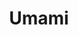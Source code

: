 ---
layout: place
title: "Umami"
permalink: /washington/everett/umami.html
stateAbbr: WA
stateName: Washington
cityName: Everett
seo:
  name: "Umami"
  type: Restaurant
  links: null
description: "Looking for sushi in Everett, Washington? Check out Umami for a delightful Japanese dining experience. Enjoy a variety of sushi and other dishes in a welcomi..."
place_id: ChIJ_TTdYe2rmlQRiTlJLw5UkQg
photos:
  - name: >-
      places/ChIJ_TTdYe2rmlQRiTlJLw5UkQg/photos/AeeoHcJfTTXMFF6aWPXdC-JSWhT-kVMT0IxULFhQIW5Z9cFr6LMkbldlpNNiNFDqedCmHQGcGV0Bd920rpu6CZ7W0hkRICweuui6mJ6D_Xr6jNErbOHF4VXvVIZSurtHqtE9AMu13C3xD6lGvU7cWhFrunhzUJXXDX7RaJmw28Yxma85fB8jHPsm6K7TbSoIjoqgqjnNldh-6KhPH0m0aTyEMXHzHTfDzXBLq_ATYr_MHDWzrgRUrb1a7EZj2cYUJKiACacZgnWodq2ep-CbGz-r0Wd0nfGTeThjrwOB7fq-qef59icxLO9nGFVoLG7fv8jQ7NDVg4d801Vlp78tl09vRbUF3cDSWft1VhY1rTm2E0BwwPQ3MF-xd7tP7NbA7AJ_zBBFcS9l4QdpdjCrjEdyTb4-KtdY4QaJikC4xsStzd7x6FiTDU9zszHqI4LG4HTP
    widthPx: 4000
    heightPx: 3000
    authorAttributions:
      - displayName: C.ell (C.ell)
        uri: https://maps.google.com/maps/contrib/114493728457954835405
        photoUri: >-
          https://lh3.googleusercontent.com/a-/ALV-UjW6Fcjp4ExEebzAZObR8xfKnJoCPoYpcMF-TQczzlvQoMVTeXgD=s100-p-k-no-mo
    flagContentUri: >-
      https://www.google.com/local/imagery/report/?cb_client=maps_api_places.places_api&image_key=!1e10!2sCIABIhAGbyfQvhT4IGfg-bwAB_v-&hl=en-US
    googleMapsUri: >-
      https://www.google.com/maps/place//data=!3m4!1e2!3m2!1sCIABIhAGbyfQvhT4IGfg-bwAB_v-!2e10!4m2!3m1!1s0x549aabed61dd34fd:0x891540e2f493989
  - name: >-
      places/ChIJ_TTdYe2rmlQRiTlJLw5UkQg/photos/AeeoHcLjFPK4lYQd_XqNxE9IMwBP6LEKm24_fdGIFdkt1PS9Y6F9FDsSK0WlRQ-LxOoJzf-HpwSkKmEqrN70gc8jmPlQIg-ObCUIEOY48N5ZjG1qqM_BpWqto9i6jCabnZy6Irq_QaktE8L3sV_GAFSar7XtyCm4cMYuz0GZSrbpxbGjdoGhCuQQx9Yp935EpHalKqgoFyhcx0QnzIDfDteZ3nXkBeWzu3xa0WmLHf2i4PFnC9tSQnyjULlHqy2uLvPQMWNUdgXNsogapBDhSe0m7FQSJmF1Oaitz46hz33gcQa1qmwSEnsYjoL5a4NNClGUQga6HC7jo7TrLvexzuZwUmEE4QJDlP2vpOl_5mSB4u13UtLs8fEcc5MKM62ohaC3Ll4is3tjzr4ds8dCmgcb059m1S-nt63bDArePdOcr8E_AVD5fC-QuwGj30ZUXA
    widthPx: 4000
    heightPx: 3000
    authorAttributions:
      - displayName: C.ell (C.ell)
        uri: https://maps.google.com/maps/contrib/114493728457954835405
        photoUri: >-
          https://lh3.googleusercontent.com/a-/ALV-UjW6Fcjp4ExEebzAZObR8xfKnJoCPoYpcMF-TQczzlvQoMVTeXgD=s100-p-k-no-mo
    flagContentUri: >-
      https://www.google.com/local/imagery/report/?cb_client=maps_api_places.places_api&image_key=!1e10!2sCIABIhAGbzzgID29KWfg-cwAA9x4&hl=en-US
    googleMapsUri: >-
      https://www.google.com/maps/place//data=!3m4!1e2!3m2!1sCIABIhAGbzzgID29KWfg-cwAA9x4!2e10!4m2!3m1!1s0x549aabed61dd34fd:0x891540e2f493989
  - name: >-
      places/ChIJ_TTdYe2rmlQRiTlJLw5UkQg/photos/AeeoHcKxUN3Fh2WBxvpqoDnwRgv4UnK3JXJx69nMAtfbnk52ibM2mwyHT3hvbm_HdWvbGFLwKTVd3Zt75tTJycG6Gg96g_WM6GcenodSaxun6qH7h211P4DVEL27zvdKhr3iIPlfwt0mJioiRGmI8uPVVHeXvZXmj2EGBLCBEM2GXeNaySM5cKfBdjIQs2L88baDsgBEG-8Cs6Xb1gIpbbeenLYg9r6y_vTN4QF-fG1bz-yEC3F42i1GoUKDfzWBkYUu3bIL_A0mwlIBp6x13FrSTWOOb3SfMGzIHCPh3LiXR5h0G9iqGd3Piz3fF92FAvM_v4mosm7FGrzl-4VCkduNMmjLCxJYYdlskcEdlcUkxOG3DHcWJTYO77A0sYeO7B62u-P_SWJ1vjM-W-Mh4bNYeC-Nwc3l11WaC0VVNjw-1m4
    widthPx: 4800
    heightPx: 3200
    authorAttributions:
      - displayName: yan wang
        uri: https://maps.google.com/maps/contrib/109928833847006405510
        photoUri: >-
          https://lh3.googleusercontent.com/a/ACg8ocK1CKk3AZuiDQy0WSzwpczxR9euSWNKfUnutlPBtbqM0fLqOg=s100-p-k-no-mo
    flagContentUri: >-
      https://www.google.com/local/imagery/report/?cb_client=maps_api_places.places_api&image_key=!1e10!2sCIHM0ogKEICAgIDutcTVJw&hl=en-US
    googleMapsUri: >-
      https://www.google.com/maps/place//data=!3m4!1e2!3m2!1sCIHM0ogKEICAgIDutcTVJw!2e10!4m2!3m1!1s0x549aabed61dd34fd:0x891540e2f493989
  - name: >-
      places/ChIJ_TTdYe2rmlQRiTlJLw5UkQg/photos/AeeoHcLzictrDue48nRmFFjOCroGfzDQPtxPoRTDX_SVWOLLpSxWnd1HuE5J-ZrZnphRYUm5ZA2IF6UbuOGBLyeYSKjWTiXB12R1ExJulJnj3tjPfzr4PQfFVfsivQWk_e8hlATrJ1JZvrFs8AacmGN987fzqViq-L2SWZJeGDLN5rgbKbKMU9tYDt3YLe5rsFmltF-hjZYgVHrc-ahZJxjCNuRKt8kGkkFkYEjwcGy0y_7my51ggbsvHY0wNTxF7DtrTqD1P2cTI6m1f-FrpfhZP-_haaiXcmWzyiibIrkaG7BtIzLBVPi8sQlMI3KnkjXix1egFcSWvV4LlnNd83KtbVYuDfM-h8bxF17tUzwn-ubYQ8i2psRtzWXIXQiYvftZMfF_BE6RUEGRnzL2L8t5JSNwonKjWzHrqdPC6SwDlmfdlw
    widthPx: 3060
    heightPx: 4080
    authorAttributions:
      - displayName: Terri Martindale
        uri: https://maps.google.com/maps/contrib/110191572427474801426
        photoUri: >-
          https://lh3.googleusercontent.com/a-/ALV-UjWwJLxKpI_jfT2K_Xf2ywptCCigW17rvDEVvHEqb7sthZARvUlL=s100-p-k-no-mo
    flagContentUri: >-
      https://www.google.com/local/imagery/report/?cb_client=maps_api_places.places_api&image_key=!1e10!2sCIHM0ogKEICAgMCQg_jHGQ&hl=en-US
    googleMapsUri: >-
      https://www.google.com/maps/place//data=!3m4!1e2!3m2!1sCIHM0ogKEICAgMCQg_jHGQ!2e10!4m2!3m1!1s0x549aabed61dd34fd:0x891540e2f493989
  - name: >-
      places/ChIJ_TTdYe2rmlQRiTlJLw5UkQg/photos/AeeoHcJK-Bja2A61zJA1tMsDm2DnOQzpKo9mAsQ4f6KeK570_xgudsN-tCoOA0Pf4JLG6qTASDXVpbG3IvZgvYWp_yW5wl-MYvU2pB4XN_quoFiD3_lbVZ3MefUbAH234Bq4sp_zADD0vD4uH3CnysazQ_5hK7PjMml0BFMHioMbQJERXjebB_phVX3YUOuMgcEAfrnZqe79aVuCjETcAEX7ataWaL33SAullQ_MliiPLMm5Fc1fUggvcBph1eQx5KB6r78-rL_G7oqmZn7LJ0yWKvD6qJGbbhDCFSdVM2_jwrm7igsIuAhEGZpSsi_SPRGovXuOSwQ4i9bK6_qRqJDKSabwZOpoO-PVxdjlKi6qDefWwuA3i3OSzFVhE1UhWqNCJxMphdzdMb0_Uar6aYUOQDAqLHU925t4p4pWfAH-jXAwvjvIabjlsmFdW0ukTegG
    widthPx: 4000
    heightPx: 3000
    authorAttributions:
      - displayName: C.ell (C.ell)
        uri: https://maps.google.com/maps/contrib/114493728457954835405
        photoUri: >-
          https://lh3.googleusercontent.com/a-/ALV-UjW6Fcjp4ExEebzAZObR8xfKnJoCPoYpcMF-TQczzlvQoMVTeXgD=s100-p-k-no-mo
    flagContentUri: >-
      https://www.google.com/local/imagery/report/?cb_client=maps_api_places.places_api&image_key=!1e10!2sCIABIhAGbzzgID29KWfg-cQAAR5H&hl=en-US
    googleMapsUri: >-
      https://www.google.com/maps/place//data=!3m4!1e2!3m2!1sCIABIhAGbzzgID29KWfg-cQAAR5H!2e10!4m2!3m1!1s0x549aabed61dd34fd:0x891540e2f493989
  - name: >-
      places/ChIJ_TTdYe2rmlQRiTlJLw5UkQg/photos/AeeoHcJt_q6PS378N7mtHoNEfsb0TvijvJS6sKZ5ckYF-Fw82CDkd70vz4wm_ojXBsk-w-ajYdcMzNWgcoxViC-3kmtkaC7pvbHabh0B485xro_kTvOJd_1l6tQVIqfhT_ST63rD19vjOdvmGotcs79F8NTuSbXr-FDDPhWC48aZDFD5C-CCT2Xc7ISvt7eh7fOKWF0irPpTrShiIsb1_gumiLeqEgYngl6bibLb4PJn84ytrihJ_hWhFcw_3CghDhQGUW5LyQ7Sw6CXrFB1mlpS40-pXy3NZAdCkoYGNHRnolbo-NnXACn5STxQcrCx97nHx1n9rY9XA4fdvHQywSFSfnXThhxrKQBcgzMWDVhLIQkUzrX8ZETcpYi3Ktc7u4IoC-KEHnkYEGaF9zFs1hZ2Ik2SCwnnVzbkpck6d8HGTp5HCiY
    widthPx: 2016
    heightPx: 1512
    authorAttributions:
      - displayName: yan wang
        uri: https://maps.google.com/maps/contrib/109928833847006405510
        photoUri: >-
          https://lh3.googleusercontent.com/a/ACg8ocK1CKk3AZuiDQy0WSzwpczxR9euSWNKfUnutlPBtbqM0fLqOg=s100-p-k-no-mo
    flagContentUri: >-
      https://www.google.com/local/imagery/report/?cb_client=maps_api_places.places_api&image_key=!1e10!2sCIHM0ogKEICAgIDutcTV5wE&hl=en-US
    googleMapsUri: >-
      https://www.google.com/maps/place//data=!3m4!1e2!3m2!1sCIHM0ogKEICAgIDutcTV5wE!2e10!4m2!3m1!1s0x549aabed61dd34fd:0x891540e2f493989
  - name: >-
      places/ChIJ_TTdYe2rmlQRiTlJLw5UkQg/photos/AeeoHcLIuM5JzSfbcRauuDmV6PFvLu-SJbfEoLLE2PCDK-gcqMUG2xlxTrknFTBl_769U0uLPtN3v7Fpe9ijbyVPR5QHRcww4hJK_cuCNMh-z8DyAQ1sB9l179esaKquAlhgEm2nisZDBT2DhKcz4ppfHdWdcKOaLAE4IeWk2bzzofUPsKqbdG3yYltdTpMsFBA5jXQ6jssIUQDHsSKuPAJyzmJhA0KeudXK6IJQB1J7l34p1kUmkVX1Mlviayv9Af-3K91SkWYehJLlzaArDg-lRzLNYp4QdKW4KWxC_c4DuVwx2-JOJCBKkiaFuL9UzyyFKKqVAK68MsUvELMvg0tM9fCAUa59yQui7LzB7M1ZJFiPKk6PdZMjgf6DV1ta4ZMg0hnj1fmZzWzyB_Ak6KuZTXRUsjR68WXBxm5UUfbVIywYCQ
    widthPx: 3024
    heightPx: 4032
    authorAttributions:
      - displayName: Irina Hurtado
        uri: https://maps.google.com/maps/contrib/117465832445618948317
        photoUri: >-
          https://lh3.googleusercontent.com/a/ACg8ocKjvUla5zyKTAoQyhBYFzc_mAvI3RopevrzuaDjbH36zLSGjg=s100-p-k-no-mo
    flagContentUri: >-
      https://www.google.com/local/imagery/report/?cb_client=maps_api_places.places_api&image_key=!1e10!2sCIHM0ogKEICAgICJtZDQCA&hl=en-US
    googleMapsUri: >-
      https://www.google.com/maps/place//data=!3m4!1e2!3m2!1sCIHM0ogKEICAgICJtZDQCA!2e10!4m2!3m1!1s0x549aabed61dd34fd:0x891540e2f493989
  - name: >-
      places/ChIJ_TTdYe2rmlQRiTlJLw5UkQg/photos/AeeoHcJExZqedzmArird3_0eBMV--jAUjXXXo6dcjXaTzVHyrJd_ldhUMHHsiiJdj31R6dt7L0JhwfR5wU8CLEW6yrTXR876UAn0_YRa0j_ao4JTXze4u_v40z6BF8wJLLe-2L6ABqZMFxYeQSgwc8BLWsAre1n6pfSbZgQoXckn3OyHLWAzJS9DI1WFafCtSv2E50y2mb7AWOjF3aluaKSage5Kp0Lo2rYKqXcWep8Q-uYOqgRV6Nrunwq46t8vkvCHuq7qfBTMqHa84PzH8U82r59LWuzuqIuTm1qAJxob6GlIRYDXtNaSk0uC9-XBuXhbTf0ADo-WJXRib4QYJbtELZjjmiXw1gPPwlCx1cA8kFtJm0TSIkUosrOjE-u4hHXS6CA1Yn4AEVP8b29PpsvIEqIcmtXlLXK7Ua5vfFjDrtQA0g
    widthPx: 3024
    heightPx: 4032
    authorAttributions:
      - displayName: Jouhanna Austin
        uri: https://maps.google.com/maps/contrib/100813562980925373178
        photoUri: >-
          https://lh3.googleusercontent.com/a-/ALV-UjU8WHD2xqWF-_hGhKgqFPXZ8007JWJvUPFqLchAlO7NJFu_9Z4=s100-p-k-no-mo
    flagContentUri: >-
      https://www.google.com/local/imagery/report/?cb_client=maps_api_places.places_api&image_key=!1e10!2sCIHM0ogKEICAgICl8-qwSQ&hl=en-US
    googleMapsUri: >-
      https://www.google.com/maps/place//data=!3m4!1e2!3m2!1sCIHM0ogKEICAgICl8-qwSQ!2e10!4m2!3m1!1s0x549aabed61dd34fd:0x891540e2f493989
  - name: >-
      places/ChIJ_TTdYe2rmlQRiTlJLw5UkQg/photos/AeeoHcJ-GbV0pLG-7unGOJu5nGOmjvtmaU9yo5OKu7KvXHzU14lGdq31j4gAu9s_ZmdOcigE5q7dx6LA901XsndhNqXA1ZmZ1nvXZTZwZzwSqrDpTVJ4oSvB6D9iPCmZkN9JPse1hEqW6hM8-Ich-tVyuFkwpLsDdx96eUbvBr0hkr96zuXBd3GGfX9NNcAID0nk8fq-NXs1bOSpZoyAOSNThV2LgfHnlHl4kAh0RZUp0iGujs-Xzvkybk-T_yb4EqoAwF70faEMvwybHqgh2RREadUHSKAyfG2CtrhXpdn98gKWbxQU82-WMRqUeydTXmGhxojg6rGwNzp14QwXtzMt1KyCXrDzWbmudhqwPZEaiElXCPytJ4LVxU1jBagv-P7INnKGflc_yqJqELOhaJYWyt-v1TNG9nM2lV2WjKcRpP7RUuTnr6u3Qp_TOp3xMwUi
    widthPx: 4000
    heightPx: 3000
    authorAttributions:
      - displayName: C.ell (C.ell)
        uri: https://maps.google.com/maps/contrib/114493728457954835405
        photoUri: >-
          https://lh3.googleusercontent.com/a-/ALV-UjW6Fcjp4ExEebzAZObR8xfKnJoCPoYpcMF-TQczzlvQoMVTeXgD=s100-p-k-no-mo
    flagContentUri: >-
      https://www.google.com/local/imagery/report/?cb_client=maps_api_places.places_api&image_key=!1e10!2sCIABIhAGbyfQvhT4IGfg-c8AALlB&hl=en-US
    googleMapsUri: >-
      https://www.google.com/maps/place//data=!3m4!1e2!3m2!1sCIABIhAGbyfQvhT4IGfg-c8AALlB!2e10!4m2!3m1!1s0x549aabed61dd34fd:0x891540e2f493989
  - name: >-
      places/ChIJ_TTdYe2rmlQRiTlJLw5UkQg/photos/AeeoHcLeLBj1lT3LTF-2pmfWQWCB0fq6K-VfhBO1el1G1T2mFlklYFTDKraIW-i8A3rD4t1eiON930DcDQwW36vsrsQmp0Nj7RML51QPups6SfVVDGat9BJKLi2t8trfd8EnwZGHpdYAVRYLk7GWuZCHSLuZkQTEUG4CKHiVTD_139rVvx6TQeqPBa3YpDoNJ7PqanxsDHT351MTPdJigVTmAmh9zAB72KIcyYI2YpDf8a0AxrjWQNjQ43M28vg--z_A9k1-baJRaqM8X0MUy6uqLgMewMDY-MuSET0r27Z7HpqYWTFRtVFupRZ-adXVtmGyaes70lVQEVUde4_sEUm6YCnS4bwdbp6kVr30r0Kx02tjMevXpppRh7V70BLcLDkLo55HY6rHcfld88tGP0sSrDT2a21s56ub1NLNgTlOYDjofh65
    widthPx: 3000
    heightPx: 4000
    authorAttributions:
      - displayName: Rachael B (Rei)
        uri: https://maps.google.com/maps/contrib/104162826571658132496
        photoUri: >-
          https://lh3.googleusercontent.com/a-/ALV-UjVOLMjhYmA1ePwaj2si55h--NZ9FavkRCezNtt_-19V8mnTZpug=s100-p-k-no-mo
    flagContentUri: >-
      https://www.google.com/local/imagery/report/?cb_client=maps_api_places.places_api&image_key=!1e10!2sCIHM0ogKEICAgIDWh8SHwwE&hl=en-US
    googleMapsUri: >-
      https://www.google.com/maps/place//data=!3m4!1e2!3m2!1sCIHM0ogKEICAgIDWh8SHwwE!2e10!4m2!3m1!1s0x549aabed61dd34fd:0x891540e2f493989
address: 902 N Broadway, Everett, WA 98201, USA
street: 902 N Broadway
city: Everett
state: WA
zip: '98201'
country: USA
neighborhood: Northwest Everett
latitude: '48.005402'
longitude: '-122.198395'
accessibility_options:
  wheelchairAccessibleParking: true
  wheelchairAccessibleEntrance: true
  wheelchairAccessibleRestroom: true
  wheelchairAccessibleSeating: true
business_status: OPERATIONAL
name: Umami
google_maps_links:
  directionsUri: >-
    https://www.google.com/maps/dir//''/data=!4m7!4m6!1m1!4e2!1m2!1m1!1s0x549aabed61dd34fd:0x891540e2f493989!3e0
  placeUri: https://maps.google.com/?cid=617367043826071945
  writeAReviewUri: >-
    https://www.google.com/maps/place//data=!4m3!3m2!1s0x549aabed61dd34fd:0x891540e2f493989!12e1
  reviewsUri: >-
    https://www.google.com/maps/place//data=!4m4!3m3!1s0x549aabed61dd34fd:0x891540e2f493989!9m1!1b1
  photosUri: >-
    https://www.google.com/maps/place//data=!4m3!3m2!1s0x549aabed61dd34fd:0x891540e2f493989!10e5
primary_type: Sushi Restaurant
opening_hours:
  regular: null
  current: null
secondary_opening_hours:
  regular:
    weekdayDescriptions: null
    type: null
  current:
    weekdayDescriptions: null
    type: null
phone: null
price_level: null
price_range: null
rating: null
rating_count: 0
website: null
reviews: null
parking_options: null
payment_options: null
allow_dogs: null
curbside_pickup: null
delivery: null
dine_in: null
good_for_children: null
good_for_groups: null
good_for_sports: null
live_music: null
menu_for_children: null
outdoor_seating: null
reservable: null
restroom: null
serves_beer: null
serves_breakfast: null
serves_brunch: null
serves_cocktails: null
serves_coffee: null
serves_dinner: null
serves_dessert: null
serves_lunch: null
serves_vegetarian_food: null
serves_wine: null
takeout: null
summary: null

---